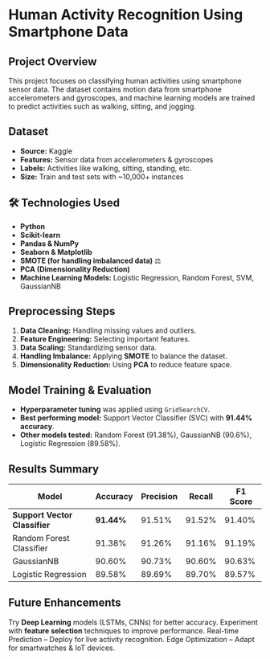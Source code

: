 #  Human Activity Recognition Using Smartphone Data

##  Project Overview
This project focuses on classifying human activities using smartphone sensor data. The dataset contains motion data from smartphone accelerometers and gyroscopes, and machine learning models are trained to predict activities such as walking, sitting, and jogging.

##  Dataset
- **Source:** Kaggle
- **Features:** Sensor data from accelerometers & gyroscopes
- **Labels:** Activities like walking, sitting, standing, etc.
- **Size:** Train and test sets with ~10,000+ instances

## 🛠️ Technologies Used
- **Python** 
- **Scikit-learn** 
- **Pandas & NumPy** 
- **Seaborn & Matplotlib** 
- **SMOTE (for handling imbalanced data)** ⚖
- **PCA (Dimensionality Reduction)** 
- **Machine Learning Models:** Logistic Regression, Random Forest, SVM, GaussianNB

##  Preprocessing Steps
1. **Data Cleaning:** Handling missing values and outliers.
2. **Feature Engineering:** Selecting important features.
3. **Data Scaling:** Standardizing sensor data.
4. **Handling Imbalance:** Applying **SMOTE** to balance the dataset.
5. **Dimensionality Reduction:** Using **PCA** to reduce feature space.

##  Model Training & Evaluation
- **Hyperparameter tuning** was applied using `GridSearchCV`.
- **Best performing model:** Support Vector Classifier (SVC) with **91.44% accuracy**.
- **Other models tested:** Random Forest (91.38%), GaussianNB (90.6%), Logistic Regression (89.58%).

##  Results Summary
| Model                     | Accuracy | Precision | Recall | F1 Score |
|---------------------------|----------|-----------|--------|----------|
| **Support Vector Classifier** | **91.44%** | 91.51%    | 91.52% | 91.40%   |
| Random Forest Classifier  | 91.38%   | 91.26%    | 91.16% | 91.19%   |
| GaussianNB               | 90.60%   | 90.73%    | 90.60% | 90.63%   |
| Logistic Regression      | 89.58%   | 89.69%    | 89.70% | 89.57%   |


##  Future Enhancements
Try **Deep Learning** models (LSTMs, CNNs) for better accuracy.
Experiment with **feature selection** techniques to improve performance.
Real-time Prediction – Deploy for live activity recognition.
Edge Optimization – Adapt for smartwatches & IoT devices.

